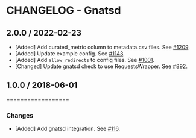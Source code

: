 # CHANGELOG - Gnatsd

## 2.0.0 / 2022-02-23

* [Added] Add curated_metric column to metadata.csv files. See [#1209](https://github.com/DataDog/integrations-extras/pull/1209).
* [Added] Update example config. See [#1143](https://github.com/DataDog/integrations-extras/pull/1143).
* [Added] Add `allow_redirects` to config files. See [#1001](https://github.com/DataDog/integrations-extras/pull/1001).
* [Changed] Update gnatsd check to use RequestsWrapper. See [#892](https://github.com/DataDog/integrations-extras/pull/892).

## 1.0.0 / 2018-06-01
==================

### Changes

* [Added] Add gnatsd integration. See [#116](https://github.com/DataDog/integrations-extras/pull/116).
